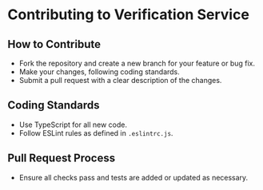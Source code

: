 # Contributing to Verification Service

## How to Contribute
- Fork the repository and create a new branch for your feature or bug fix.
- Make your changes, following coding standards.
- Submit a pull request with a clear description of the changes.

## Coding Standards
- Use TypeScript for all new code.
- Follow ESLint rules as defined in `.eslintrc.js`.

## Pull Request Process
- Ensure all checks pass and tests are added or updated as necessary.